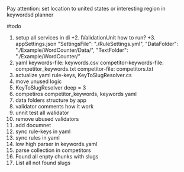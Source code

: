 ﻿Pay attention: set location to united states or interesting region in keywordsd planner

#todo

1. setup all services in di
+2. IValidationUnit how to run?
+3. appSettings.json
	"SettingsFile": "./RuleSettings.yml",
    "DataFolder": "./Example/WordCounter/Data/",
    "TextFolder": "./Example/WordCounter/"	
4. yaml
	keywords-file: keywords.csv
	competitor-keywords-file: competitor_keywords.txt
	competitor-file: competitors.txt
5. actualize yaml rule-keys,  KeyToSlugResolver.cs
6. move unused logic
7. KeyToSlugResolver deep = 3
8. competiros competitor_keywords, keywords yaml
9. data folders structure by app
10. validator comments how it work
11. unnit test all walidator
12. remove ubused validators
13. add documnet
14. sync rule-keys in yaml
15. sync rules in yaml
16. low high parser in keywords.yaml
17. parse collection in competitors
18. Found all enpty chunks with slugs
18. List all not found slugs
